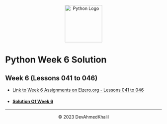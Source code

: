 <div align="center">
  <img src="https://upload.wikimedia.org/wikipedia/commons/thumb/c/cf/Python_logo_51.svg/750px-Python_logo_51.svg.png?20210510195343" alt="Python Logo" width="120" height="120">
</div>

# Python Week 6 Solution

## Week 6 (Lessons 041 to 046)

- [Link to Week 6 Assignments on Elzero.org - Lessons 041 to 046](https://elzero.org/python-assignments-lesson-from-41-to-46/)
- #### [Solution Of Week 6](https://github.com/DevAhmedKhalil/Elzero-Python-Assignments/tree/week6)

---

<div align="center">
  &copy; 2023 DevAhmedKhalil
</div>
